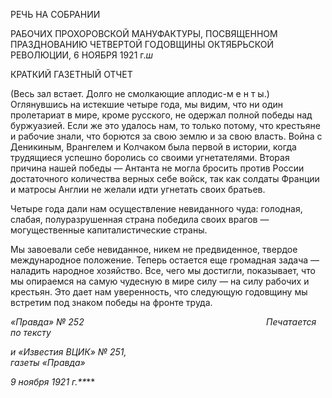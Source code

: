 РЕЧЬ НА СОБРАНИИ

РАБОЧИХ ПРОХОРОВСКОЙ МАНУФАКТУРЫ, ПОСВЯЩЕННОМ ПРАЗДНОВАНИЮ ЧЕТВЕРТОЙ ГОДОВЩИНЫ ОКТЯБРЬСКОЙ РЕВОЛЮЦИИ, 6 НОЯБРЯ 1921 г._ш_

КРАТКИЙ ГАЗЕТНЫЙ ОТЧЕТ

(Весь зал встает. Долго не смолкающие аплодис-м е н т ы.) Оглянувшись на истекшие четыре года, мы видим, что ни один пролетариат в мире, кроме русского, не одержал полной победы над буржуазией. Если же это уда­лось нам, то только потому, что крестьяне и рабочие знали, что борются за свою землю и за свою власть. Война с Деникиным, Врангелем и Колчаком была первой в истории, когда трудящиеся успешно боролись со своими угнетателями. Вторая причина нашей победы — Антанта не могла бросить против России достаточного количества верных себе войск, так как солдаты Франции и матросы Англии не желали идти угнетать своих братьев.

Четыре года дали нам осуществление невиданного чуда: голодная, слабая, полураз­рушенная страна победила своих врагов — могущественные капиталистические стра­ны.

Мы завоевали себе невиданное, никем не предвиденное, твердое международное по­ложение. Теперь остается еще громадная задача — наладить народное хозяйство. Все, чего мы достигли, показывает, что мы опираемся на самую чудесную в мире силу — на силу рабочих и крестьян. Это дает нам уверенность, что следующую годовщину мы встретим под знаком победы на фронте труда.

_«Правда» № 252                                                                          Печатается по тексту_

_и «Известия ВЦИК» № 251,                                                                      газеты «Правда»_

_9 ноября 1921 г.**_**